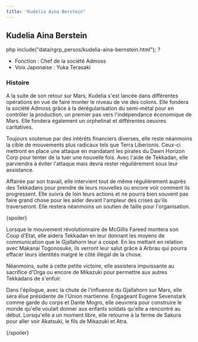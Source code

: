 ```yaml
---
title: "Kudelia Aina Berstein"
---
```


Kudelia Aina Berstein
---------------------


php include("data/rgrp\_persos/kudelia-aina-bernstein.html"); ?


* Fonction : Chef de la société Admoss
* Voix Japonaise : Yuka Terasaki


### Histoire


A la suite de son retour sur Mars, Kudelia s'est lancée dans différentes opérations en vue de faire monter le niveau de vie des colons. Elle fondera la société Admoss grâce à la dérégularisation du semi-métal pour en contrôler la production, un premier pas vers l'indépendance économique de Mars. Elle fondera également un orphelinat et différentes oeuvres caritatives. 


Toujours soutenue par des intérêts financiers diverses, elle reste néanmoins la cible de mouvements plus radicaux tels que Terra Liberionis. Ceux-ci mettront en place une attaque en mandatant les pirates du Dawn Horizon Corp pour tenter de la tuer une nouvelle fois. Avec l'aide de Tekkadan, elle parviendra à éviter l'attaque mais devra rester régulièrement sous leur assistance. 


Affairée par son travail, elle intervient tout de même régulièrement auprès des Tekkadans pour prendre de leurs nouvelles ou encore voir comment ils progressent. Elle suivra de loin leurs actions et ne pourra bien souvent pas faire grand chose pour les aider devant l'ampleur des crises qu'ils traverseront. Elle restera néanmoins un soutien de taille pour l'organisation. 


{spoiler}


Lorsque le mouvement révolutionnaire de McGillis Fareed montera son Coup d'Etat, elle aidera Tekkadan en leur donnant les moyens de communication que le Gjallahorn leur a coupé. En les mettant en relation avec Makanai Togonosuke, ils verront leur salut grâce à Arbrau qui pourra effacer leurs identités malgré le côté illégal de la chose. 


Néanmoins, suite à cette petite victoire, elle assistera impuissante au sacrifice d'Orga ou encore de Mikazuki pour permettre aux autres Tekkadans de s'enfuir. 


Dans l'épilogue, avec la chute de l'influence du Gjallahorn sur Mars, elle sera élue présidente de l'Union martienne. Engageant Eugene Sevenstark comme garde du corps et Dante Mogro, elle oeuvrera pour construire le monde qu'elle voulait donner aux enfants soldats qu'elle a rencontré au début. Lorsqu'elle a un moment libre, elle retourne à la ferme de Sakura pour aller voir Akatsuki, le fils de Mikazuki et Atra.


{/spoiler}


